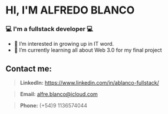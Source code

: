 # HI, I'M ALFREDO BLANCO
### 💻 I'm a fullstack developer 💻
- 👀 I’m interested in growing up in IT word.
- 🌱 I’m currently learning all about Web 3.0 for my final project
## Contact me:
> __LinkedIn:__ https://www.linkedin.com/in/ablanco-fullstack/

> __Email:__ alfre.blanco@icloud.com

> __Phone:__ (+54)9 1136574044


